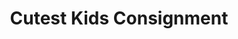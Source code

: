 ---
title: "Cutest Kids Consignment"
url: /oak-creek/cutest-kids-consignment/
shop: Gebrauchtwaren
---